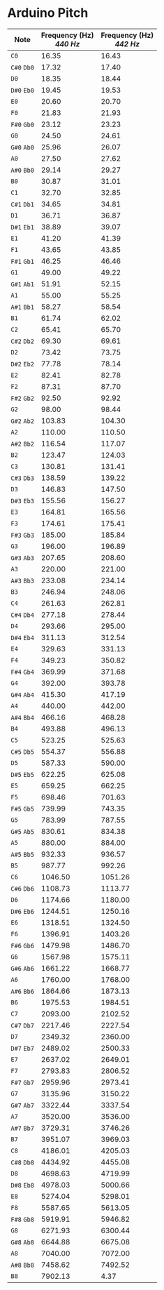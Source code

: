 Arduino Pitch
=============

| Note | Frequency (Hz)<br/>_440 Hz_ | Frequency (Hz)<br/>_442 Hz_ | 
| - | - | - |
| `C0` | 16.35 |  16.43 |
| `C#0` `Db0`  | 17.32 |  17.40 |
| `D0` | 18.35 |  18.44 |
| `D#0` `Eb0`  | 19.45 |  19.53 |
| `E0` | 20.60 |  20.70 |
| `F0` | 21.83 |  21.93 |
| `F#0` `Gb0`  | 23.12 |  23.23 |
| `G0` | 24.50 |  24.61 |
| `G#0` `Ab0`  | 25.96 |  26.07 |
| `A0` | 27.50 |  27.62 |
| `A#0` `Bb0`  | 29.14 |  29.27 |
| `B0` | 30.87 |  31.01 |
| `C1` | 32.70 |  32.85 |
| `C#1` `Db1`  | 34.65 |  34.81 |
| `D1` | 36.71 |  36.87 |
| `D#1` `Eb1`  | 38.89 |  39.07 |
| `E1` | 41.20 |  41.39 |
| `F1` | 43.65 |  43.85 |
| `F#1` `Gb1`  | 46.25 |  46.46 |
| `G1` | 49.00 |  49.22 |
| `G#1` `Ab1`  | 51.91 |  52.15 |
| `A1` | 55.00 |  55.25 |
| `A#1` `Bb1`  | 58.27 |  58.54 |
| `B1` | 61.74 |  62.02 |
| `C2` | 65.41 |  65.70 |
| `C#2` `Db2`  | 69.30 |  69.61 |
| `D2` | 73.42 |  73.75 |
| `D#2` `Eb2`  | 77.78 |  78.14 |
| `E2` | 82.41 |  82.78 |
| `F2` | 87.31 |  87.70 |
| `F#2` `Gb2`  | 92.50 |  92.92 |
| `G2` | 98.00 |  98.44 |
| `G#2` `Ab2`  | 103.83 |  104.30 |
| `A2` | 110.00 |  110.50 |
| `A#2` `Bb2`  | 116.54 |  117.07 |
| `B2` | 123.47 |  124.03 |
| `C3` | 130.81 |  131.41 |
| `C#3` `Db3`  | 138.59 |  139.22 |
| `D3` | 146.83 |  147.50 |
| `D#3` `Eb3`  | 155.56 |  156.27 |
| `E3` | 164.81 |  165.56 |
| `F3` | 174.61 |  175.41 |
| `F#3` `Gb3`  | 185.00 |  185.84 |
| `G3` | 196.00 |  196.89 |
| `G#3` `Ab3`  | 207.65 |  208.60 |
| `A3` | 220.00 |  221.00 |
| `A#3` `Bb3`  | 233.08 |  234.14 |
| `B3` | 246.94 |  248.06 |
| `C4` | 261.63 |  262.81 |
| `C#4` `Db4`  | 277.18 |  278.44 |
| `D4` | 293.66 |  295.00 |
| `D#4` `Eb4`  | 311.13 |  312.54 |
| `E4` | 329.63 |  331.13 |
| `F4` | 349.23 |  350.82 |
| `F#4` `Gb4`  | 369.99 |  371.68 |
| `G4` | 392.00 |  393.78 |
| `G#4` `Ab4`  | 415.30 |  417.19 |
| `A4` | 440.00 |  442.00 |
| `A#4` `Bb4`  | 466.16 |  468.28 |
| `B4` | 493.88 |  496.13 |
| `C5` | 523.25 |  525.63 |
| `C#5` `Db5`  | 554.37 |  556.88 |
| `D5` | 587.33 |  590.00 |
| `D#5` `Eb5`  | 622.25 |  625.08 |
| `E5` | 659.25 |  662.25 |
| `F5` | 698.46 |  701.63 |
| `F#5` `Gb5`  | 739.99 |  743.35 |
| `G5` | 783.99 |  787.55 |
| `G#5` `Ab5`  | 830.61 |  834.38 |
| `A5` | 880.00 |  884.00 |
| `A#5` `Bb5`  | 932.33 |  936.57 |
| `B5` | 987.77 |  992.26 |
| `C6` | 1046.50 |  1051.26 |
| `C#6` `Db6`  | 1108.73 |  1113.77 |
| `D6` | 1174.66 |  1180.00 |
| `D#6` `Eb6`  | 1244.51 |  1250.16 |
| `E6` | 1318.51 |  1324.50 |
| `F6` | 1396.91 |  1403.26 |
| `F#6` `Gb6`  | 1479.98 |  1486.70 |
| `G6` | 1567.98 |  1575.11 |
| `G#6` `Ab6`  | 1661.22 |  1668.77 |
| `A6` | 1760.00 |  1768.00 |
| `A#6` `Bb6`  | 1864.66 |  1873.13 |
| `B6` | 1975.53 |  1984.51 |
| `C7` | 2093.00 |  2102.52 |
| `C#7` `Db7`  | 2217.46 |  2227.54 |
| `D7` | 2349.32 |  2360.00 |
| `D#7` `Eb7`  | 2489.02 |  2500.33 |
| `E7` | 2637.02 |  2649.01 |
| `F7` | 2793.83 |  2806.52 |
| `F#7` `Gb7`  | 2959.96 |  2973.41 |
| `G7` | 3135.96 |  3150.22 |
| `G#7` `Ab7`  | 3322.44 |  3337.54 |
| `A7` | 3520.00 |  3536.00 |
| `A#7` `Bb7`  | 3729.31 |  3746.26 |
| `B7` | 3951.07 |  3969.03 |
| `C8` | 4186.01 |  4205.03 |
| `C#8` `Db8`  | 4434.92 |  4455.08 |
| `D8` | 4698.63 |  4719.99 |
| `D#8` `Eb8`  | 4978.03 |  5000.66 |
| `E8` | 5274.04 |  5298.01 |
| `F8` | 5587.65 |  5613.05 |
| `F#8` `Gb8`  | 5919.91 |  5946.82 |
| `G8` | 6271.93 |  6300.44 |
| `G#8` `Ab8`  | 6644.88 |  6675.08 |
| `A8` | 7040.00 |  7072.00 |
| `A#8` `Bb8`  | 7458.62 |  7492.52 |
| `B8` | 7902.13 | 4.37 | 7938.05 |
